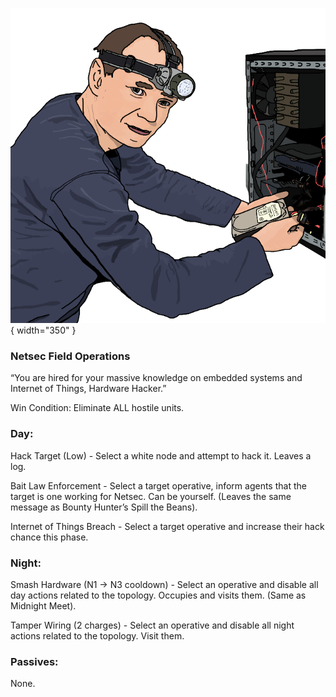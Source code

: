 ![hardwarehacker.png](Images/hardwarehacker.png){ width="350" }

### **Netsec Field Operations**

“You are hired for your massive knowledge on embedded systems and Internet of Things, Hardware Hacker.”

Win Condition: Eliminate ALL hostile units.

### **Day:**

Hack Target (Low) - Select a white node and attempt to hack it. Leaves a log.

Bait Law Enforcement - Select a target operative, inform agents that the target is one working for Netsec. Can be yourself. (Leaves the same message as Bounty Hunter’s Spill the Beans).

Internet of Things Breach - Select a target operative and increase their hack chance this phase.

### **Night:**

Smash Hardware (N1 -> N3 cooldown) - Select an operative and disable all day actions related to the topology. Occupies and visits them. (Same as Midnight Meet).

Tamper Wiring (2 charges) - Select an operative and disable all night actions related to the topology. Visit them.

### **Passives:**

None.